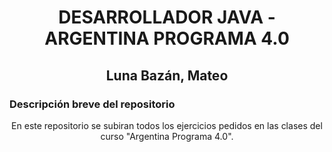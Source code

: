 <h1 align="center">DESARROLLADOR JAVA - ARGENTINA PROGRAMA 4.0</h1>

<h2 align="center">Luna Bazán, Mateo</h2>

<h3> Descripción breve del repositorio</h3>

<p align="center"> En este repositorio se subiran todos los ejercicios pedidos en las clases del curso "Argentina Programa 4.0".</p>
